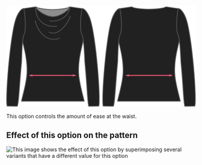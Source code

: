 ![The waist ease option on Diana](./waistease.svg)

This option controls the amount of ease at the waist.

## Effect of this option on the pattern

![This image shows the effect of this option by superimposing several variants that have a different value for this option](diana\_waistease\_sample.svg "Effect of this option on the pattern")
